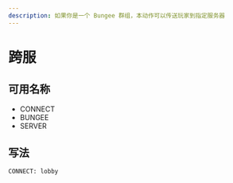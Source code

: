 ```yaml
---
description: 如果你是一个 Bungee 群组，本动作可以传送玩家到指定服务器
---
```


# 跨服

## 可用名称

* CONNECT
* BUNGEE
* SERVER

## 写法

```
CONNECT: lobby
```

